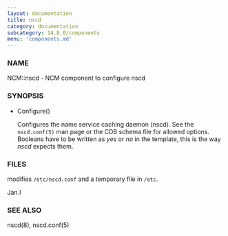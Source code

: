 ```yaml
---
layout: documentation
title: nscd
category: documentation
subcategory: 14.8.0/components
menu: 'components.md'
---
```

### NAME

NCM::nscd - NCM component to configure nscd

### SYNOPSIS

- Configure()

    Configures the name service caching daemon (nscd). See the `nscd.conf(5)` man page
    or the CDB schema file for allowed options. Booleans have to be written as
    _yes_ or _no_ in the template, this is the way _nscd_ expects them.

### FILES

modifies `/etc/nscd.conf` and a temporary file in `/etc`.

Jan.I

### SEE ALSO

nscd(8), nscd.conf(5)
